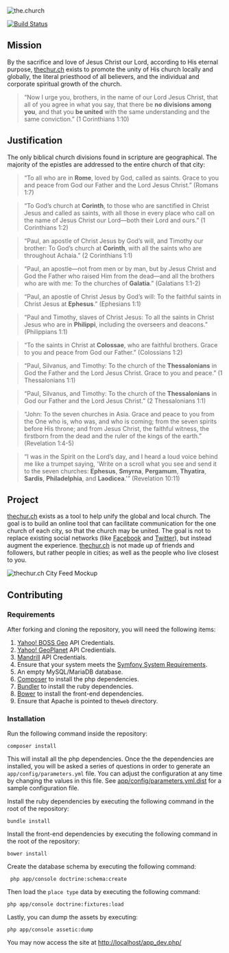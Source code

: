 ![the.church](https://thechur.ch/bundles/churchteaser/images/logo2.png)

[![Build Status](https://travis-ci.org/church/thechurch.svg?branch=develop)](https://travis-ci.org/church/thechurch)

## Mission
By the sacrifice and love of Jesus Christ our Lord, according to His eternal
purpose, [thechur.ch](https://thechur.ch) exists to promote the unity of His
church locally and globally, the literal priesthood of all believers, and the
individual and corporate spiritual growth of the church.

> “Now I urge you, brothers, in the name of our Lord Jesus Christ, that all of
  you agree in what you say, that there be **no divisions among you**, and that
  you **be united** with the same understanding and the same conviction.”
  (1 Corinthians 1:10)

## Justification
The only biblical church divisions found in scripture are geographical. The
majority of the epistles are addressed to the entire church of that city:

> “To all who are in **Rome**, loved by God, called as saints. Grace to you and
  peace from God our Father and the Lord Jesus Christ.” (Romans 1:7)

> “To God’s church at **Corinth**, to those who are sanctified in Christ Jesus
  and called as saints, with all those in every place who call on the name of
  Jesus Christ our Lord—both their Lord and ours.” (1 Corinthians 1:2)

> “Paul, an apostle of Christ Jesus by God’s will, and Timothy our brother: To
  God’s church at **Corinth**, with all the saints who are throughout Achaia.”
  (2 Corinthians 1:1)

> “Paul, an apostle—not from men or by man, but by Jesus Christ and God the
  Father who raised Him from the dead—and all the brothers who are with me: To
  the churches of **Galatia**.” (Galatians 1:1-2)

> “Paul, an apostle of Christ Jesus by God’s will: To the faithful saints in
  Christ Jesus at **Ephesus**.” (Ephesians 1:1)

> “Paul and Timothy, slaves of Christ Jesus: To all the saints in Christ Jesus
  who are in **Philippi**, including the overseers and deacons.” (Philippians 1:1)

> “To the saints in Christ at **Colossae**, who are faithful brothers. Grace to
  you and peace from God our Father.” (Colossians 1:2)

> “Paul, Silvanus, and Timothy: To the church of the **Thessalonians** in God
  the Father and the Lord Jesus Christ. Grace to you and peace.”
  (1 Thessalonians 1:1)

> “Paul, Silvanus, and Timothy: To the church of the **Thessalonians** in God
  our Father and the Lord Jesus Christ.” (2 Thessalonians 1:1)

> “John: To the seven churches in Asia. Grace and peace to you from the One who
  is, who was, and who is coming; from the seven spirits before His throne; and
  from Jesus Christ, the faithful witness, the firstborn from the dead and the
  ruler of the kings of the earth.” (Revelation 1:4-5)

> “I was in the Spirit on the Lord’s day, and I heard a loud voice behind me
  like a trumpet saying, 'Write on a scroll what you see and send it to the
  seven churches: **Ephesus**, **Smyrna**, **Pergamum**, **Thyatira**,
  **Sardis**, **Philadelphia**, and **Laodicea**.'” (Revelation 10:11)

## Project
[thechur.ch](https://thechur.ch) exists as a tool to help unify the global and
local church. The goal is to build an online tool that can facilitate
communication for the one church of each city, so that the church may be united.
The goal is not to replace existing social networks (like
[Facebook](https://www.facebook.com) and [Twitter](https://twitter.com)), but
instead augment the experience. [thechur.ch](https://thechur.ch) is not made up
of friends and followers, but rather people in cities; as well as the people who
live closest to you.

![thechur.ch City Feed Mockup](https://docs.google.com/uc?id=0By6fCOSDOhkvT3RDWGdjdUpUZjg)

## Contributing

### Requirements
After forking and cloning the repository, you will need the following items:

1. [Yahoo! BOSS Geo](https://developer.yahoo.com/boss/geo/) API Credentials.
2. [Yahoo! GeoPlanet](https://developer.yahoo.com/geo/geoplanet/) API Credientials.
3. [Mandrill](http://mandrill.com/) API Credentials.
4. Ensure that your system meets the
   [Symfony System Requirements](http://symfony.com/doc/current/reference/requirements.html).
5. An empty MySQL/MariaDB database.
6. [Composer](https://getcomposer.org/) to install the php dependencies.
7. [Bundler](http://bundler.io/) to install the ruby dependencies.
8. [Bower](http://bower.io) to install the front-end dependencies.
9. Ensure that Apache is pointed to the`web` directory.

### Installation
Run the following command inside the repository:
```
composer install
```

This will install all the php dependencies. Once the the dependencies are
installed, you will be asked a series of questions in order to generate an
`app/config/parameters.yml` file. You can adjust the configuration at any time
by changing the values in this file. See [app/config/parameters.yml.dist](https://github.com/church/thechurch/blob/develop/app/config/parameters.yml.dist)
for a sample configuration file.

Install the ruby dependencies by executing the following command in the root of
the repository:
```
bundle install
```

Install the front-end dependencies by executing the following command in the
root of the repository:
```
bower install
```

Create the database schema by executing the following command:
```
 php app/console doctrine:schema:create
```

Then load the `place type` data by executing the following command:
```
php app/console doctrine:fixtures:load
```

Lastly, you can dump the assets by executing:
```
php app/console assetic:dump

```

You may now access the site at [http://localhost/app_dev.php/](http://localhost/app_dev.php/)
